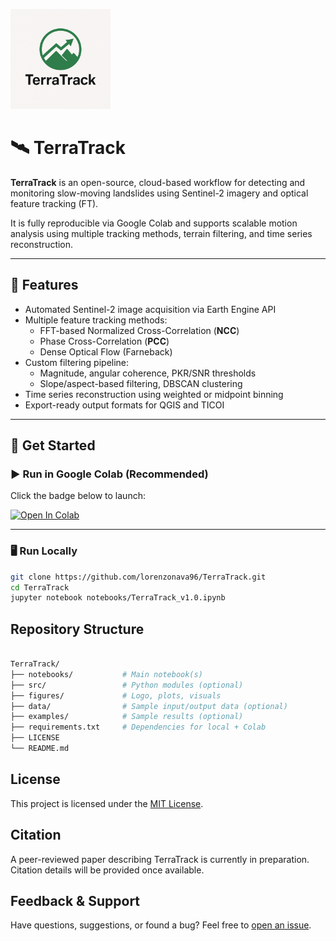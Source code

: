 <p align="left">
  <img src="figures/logo.png" alt="TerraTrack" width="160"/>
</p>

# 🛰️ TerraTrack

**TerraTrack** is an open-source, cloud-based workflow for detecting and monitoring slow-moving landslides using Sentinel-2 imagery and optical feature tracking (FT).

It is fully reproducible via Google Colab and supports scalable motion analysis using multiple tracking methods, terrain filtering, and time series reconstruction.

---

## 🚀 Features

- Automated Sentinel-2 image acquisition via Earth Engine API
- Multiple feature tracking methods:
  - FFT-based Normalized Cross-Correlation (**NCC**)
  - Phase Cross-Correlation (**PCC**)
  - Dense Optical Flow (Farneback)
- Custom filtering pipeline:
  - Magnitude, angular coherence, PKR/SNR thresholds
  - Slope/aspect-based filtering, DBSCAN clustering
- Time series reconstruction using weighted or midpoint binning
- Export-ready output formats for QGIS and TICOI

---

## 📒 Get Started

### ▶️ Run in Google Colab (Recommended)

Click the badge below to launch:

[![Open In Colab](https://colab.research.google.com/assets/colab-badge.svg)](https://colab.research.google.com/github/lorenzonava96/TerraTrack/blob/main/notebooks/TerraTrack_v1.0.ipynb)

---

### 🖥️ Run Locally

```bash
git clone https://github.com/lorenzonava96/TerraTrack.git
cd TerraTrack
jupyter notebook notebooks/TerraTrack_v1.0.ipynb
```

## Repository Structure
```bash

TerraTrack/
├── notebooks/           # Main notebook(s)
├── src/                 # Python modules (optional)
├── figures/             # Logo, plots, visuals
├── data/                # Sample input/output data (optional)
├── examples/            # Sample results (optional)
├── requirements.txt     # Dependencies for local + Colab
├── LICENSE
└── README.md

```
## License

This project is licensed under the [MIT License](LICENSE).

## Citation

A peer-reviewed paper describing TerraTrack is currently in preparation. Citation details will be provided once available.

## Feedback & Support

Have questions, suggestions, or found a bug? Feel free to [open an issue](https://github.com/lorenzonava96/TerraTrack/issues).


